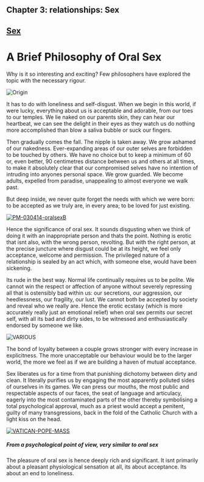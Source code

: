 
## Chapter 3: relationships: Sex

## [Sex](../category/relationships/sex/index.html)

# A Brief Philosophy of Oral Sex

Why is it so interesting and exciting? Few philosophers have explored the topic with the necessary rigour.

![Origin](http://i1.wp.com/www.thebookoflife.org/wp-content/uploads/2014/09/Origin.jpg)

<span class="s1">It has to do with loneliness and self-disgust. When we begin in this world, if were lucky, everything about us is acceptable and adorable, from our toes to our temples. We lie naked on our parents skin, they can hear our heartbeat, we can see the delight in their eyes as they watch us do nothing more accomplished than blow a saliva bubble or suck our fingers.</span>

<span class="s1">Then gradually comes the fall. The nipple is taken away. We grow ashamed of our nakedness. Ever-expanding areas of our outer selves are forbidden to be touched by others. We have no choice but to keep a minimum of 60 or, even better, 90 centimetres distance between us and others at all times, to make it absolutely clear that our compromised selves have no intention of intruding into anyones personal space. We grow guarded. We become adults, expelled from paradise, unappealing to almost everyone we walk past.</span>

<span class="s1">But deep inside, we never quite forget the needs with which we were born: to be accepted as we truly are, in every area; to be loved for just existing.</span>

[![PM-030414-oralsexB](http://i0.wp.com/www.thebookoflife.org/wp-content/uploads/2014/10/PM-030414-oralsexB.gif?resize=635%2C527)](http://i1.wp.com/www.thebookoflife.org/wp-content/uploads/2014/10/PM-030414-oralsexB.gif)

<span class="s1">Hence the significance of oral sex. It sounds disgusting when we think of doing it with an inappropriate person and thats the point. Nothing is erotic that isnt also, with the wrong person, revolting. But with the right person, at the precise juncture where disgust could be at its height, we feel only acceptance, welcome and permission. The privileged nature of a relationship is sealed by an act which, with someone else, would have been sickening.</span>

<span class="s1">Its rude in the best way. Normal life continually requires us to be polite. We cannot win the respect or affection of anyone without severely repressing all that is ostensibly bad within us: our secretions, our aggression, our heedlessness, our fragility, our lust. We cannot both be accepted by society and reveal who we really are. Hence the erotic ecstasy (which is more accurately really just an emotional relief) when oral sex permits our secret self, with all its bad and dirty sides, to be witnessed and enthusiastically endorsed by someone we like.</span>

![VARIOUS](http://i0.wp.com/www.thebookoflife.org/wp-content/uploads/2014/09/Sex.jpg)

<span class="s1">The bond of loyalty between a couple grows stronger with every increase in explicitness. The more unacceptable our behaviour would be to the larger world, the more we feel as if we are building a haven of mutual acceptance.</span>

<span class="s1">Sex liberates us for a time from that punishing dichotomy between dirty and clean. It literally purifies us by engaging the most apparently polluted sides of ourselves in its games. We can press our mouths, the most public and respectable aspects of our faces, the seat of language and articulacy, eagerly into the most contaminated parts of the other thereby symbolising a total psychological approval, much as a priest would accept a penitent, guilty of many transgressions, back in the fold of the Catholic Church with a light kiss on the head.</span>

[![VATICAN-POPE-MASS](http://i1.wp.com/www.thebookoflife.org/wp-content/uploads/2014/10/167118119.jpg?resize=635%2C464)](http://i1.wp.com/www.thebookoflife.org/wp-content/uploads/2014/10/167118119.jpg)

##### <span class="s1">**From a psychological point of view, very similar to oral sex**</span>

<span class="s1">The pleasure of oral sex is hence deeply rich and significant. It isnt primarily about a pleasant physiological sensation at all, its about acceptance. Its about an end to loneliness.</span>